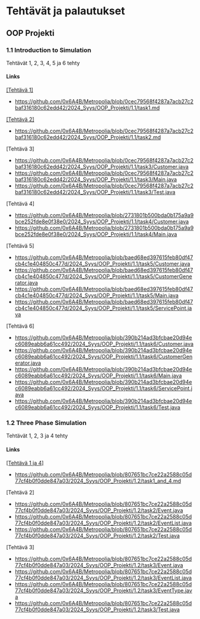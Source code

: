# Tehtävät ja palautukset


## OOP Projekti


### 1.1 Introduction to Simulation


Tehtävät 1, 2, 3, 4, 5 ja 6 tehty


#### Links

[[Tehtävä 1]](https://github.com/0x6A4B/Metropolia/blob/0cec79568f4287a7acb27c2baf316180c62edd42/2024_Syys/OOP_Projekti/1.1/task1.md)

- https://github.com/0x6A4B/Metropolia/blob/0cec79568f4287a7acb27c2baf316180c62edd42/2024_Syys/OOP_Projekti/1.1/task1.md


[[Tehtävä 2]](https://github.com/0x6A4B/Metropolia/blob/0cec79568f4287a7acb27c2baf316180c62edd42/2024_Syys/OOP_Projekti/1.1/task2.md)

- https://github.com/0x6A4B/Metropolia/blob/0cec79568f4287a7acb27c2baf316180c62edd42/2024_Syys/OOP_Projekti/1.1/task2.md


[Tehtävä 3]

- https://github.com/0x6A4B/Metropolia/blob/0cec79568f4287a7acb27c2baf316180c62edd42/2024_Syys/OOP_Projekti/1.1/task3/Customer.java
- https://github.com/0x6A4B/Metropolia/blob/0cec79568f4287a7acb27c2baf316180c62edd42/2024_Syys/OOP_Projekti/1.1/task3/Main.java
- https://github.com/0x6A4B/Metropolia/blob/0cec79568f4287a7acb27c2baf316180c62edd42/2024_Syys/OOP_Projekti/1.1/task3/Test.java


[Tehtävä 4]

- https://github.com/0x6A4B/Metropolia/blob/2731801b500bda0b175a9a9bce252fde8e0f38e0/2024_Syys/OOP_Projekti/1.1/task4/Customer.java
- https://github.com/0x6A4B/Metropolia/blob/2731801b500bda0b175a9a9bce252fde8e0f38e0/2024_Syys/OOP_Projekti/1.1/task4/Main.java


[Tehtävä 5]

- https://github.com/0x6A4B/Metropolia/blob/baed68ed397615feb80df47cb4c1e404850c477d/2024_Syys/OOP_Projekti/1.1/task5/Customer.java
- https://github.com/0x6A4B/Metropolia/blob/baed68ed397615feb80df47cb4c1e404850c477d/2024_Syys/OOP_Projekti/1.1/task5/CustomerGenerator.java
- https://github.com/0x6A4B/Metropolia/blob/baed68ed397615feb80df47cb4c1e404850c477d/2024_Syys/OOP_Projekti/1.1/task5/Main.java
- https://github.com/0x6A4B/Metropolia/blob/baed68ed397615feb80df47cb4c1e404850c477d/2024_Syys/OOP_Projekti/1.1/task5/ServicePoint.java


[Tehtävä 6]

- https://github.com/0x6A4B/Metropolia/blob/390b214ad3bfcbae20d94ec6089eabb6a61cc492/2024_Syys/OOP_Projekti/1.1/task6/Customer.java
- https://github.com/0x6A4B/Metropolia/blob/390b214ad3bfcbae20d94ec6089eabb6a61cc492/2024_Syys/OOP_Projekti/1.1/task6/CustomerGenerator.java
- https://github.com/0x6A4B/Metropolia/blob/390b214ad3bfcbae20d94ec6089eabb6a61cc492/2024_Syys/OOP_Projekti/1.1/task6/Main.java
- https://github.com/0x6A4B/Metropolia/blob/390b214ad3bfcbae20d94ec6089eabb6a61cc492/2024_Syys/OOP_Projekti/1.1/task6/ServicePoint.java
- https://github.com/0x6A4B/Metropolia/blob/390b214ad3bfcbae20d94ec6089eabb6a61cc492/2024_Syys/OOP_Projekti/1.1/task6/Test.java



### 1.2 Three Phase Simulation


Tehtävät 1, 2, 3 ja 4 tehty


#### Links

[[Tehtävä 1 ja 4]](https://github.com/0x6A4B/Metropolia/blob/807651bc7ce22a2588c05d77cf4b0f0dde847a03/2024_Syys/OOP_Projekti/1.2/task1_and_4.md)

- https://github.com/0x6A4B/Metropolia/blob/807651bc7ce22a2588c05d77cf4b0f0dde847a03/2024_Syys/OOP_Projekti/1.2/task1_and_4.md


[Tehtävä 2]

- https://github.com/0x6A4B/Metropolia/blob/807651bc7ce22a2588c05d77cf4b0f0dde847a03/2024_Syys/OOP_Projekti/1.2/task2/Event.java
- https://github.com/0x6A4B/Metropolia/blob/807651bc7ce22a2588c05d77cf4b0f0dde847a03/2024_Syys/OOP_Projekti/1.2/task2/EventList.java
- https://github.com/0x6A4B/Metropolia/blob/807651bc7ce22a2588c05d77cf4b0f0dde847a03/2024_Syys/OOP_Projekti/1.2/task2/Test.java


[Tehtävä 3]

- https://github.com/0x6A4B/Metropolia/blob/807651bc7ce22a2588c05d77cf4b0f0dde847a03/2024_Syys/OOP_Projekti/1.2/task3/Event.java
- https://github.com/0x6A4B/Metropolia/blob/807651bc7ce22a2588c05d77cf4b0f0dde847a03/2024_Syys/OOP_Projekti/1.2/task3/EventList.java
- https://github.com/0x6A4B/Metropolia/blob/807651bc7ce22a2588c05d77cf4b0f0dde847a03/2024_Syys/OOP_Projekti/1.2/task3/EventType.java
- https://github.com/0x6A4B/Metropolia/blob/807651bc7ce22a2588c05d77cf4b0f0dde847a03/2024_Syys/OOP_Projekti/1.2/task3/Test.java



